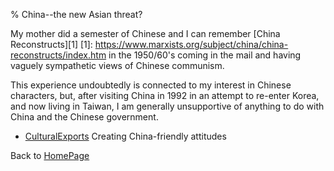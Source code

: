 % China--the new Asian threat?

My mother did a semester of Chinese and 
I can remember
[China Reconstructs][1]
[1]: https://www.marxists.org/subject/china/china-reconstructs/index.htm
in the 1950/60's coming in the mail and 
having vaguely sympathetic views of 
Chinese communism.

This experience undoubtedly is connected 
to my interest in Chinese characters, 
but, after visiting China in 1992 in an 
attempt to re-enter Korea, and now living 
in Taiwan, I am generally unsupportive 
of anything to do with China and the 
Chinese government.

* [CulturalExports](CulturalExports.html) Creating China-friendly attitudes

Back to [HomePage](HomePage.html)

